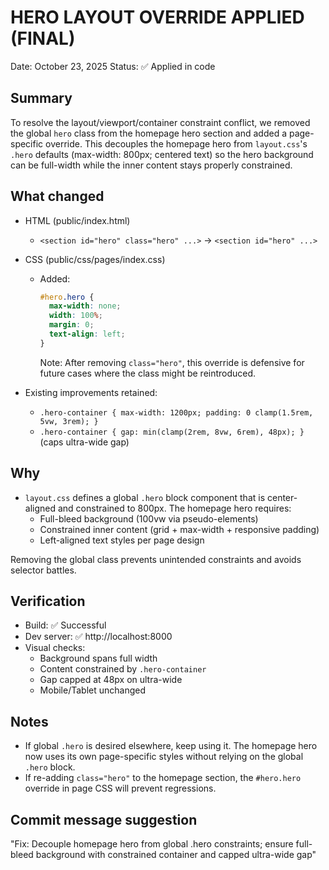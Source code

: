 # HERO LAYOUT OVERRIDE APPLIED (FINAL)

Date: October 23, 2025
Status: ✅ Applied in code

## Summary
To resolve the layout/viewport/container constraint conflict, we removed the global `hero` class from the homepage hero section and added a page-specific override. This decouples the homepage hero from `layout.css`'s `.hero` defaults (max-width: 800px; centered text) so the hero background can be full-width while the inner content stays properly constrained.

## What changed

- HTML (public/index.html)
  - `<section id="hero" class="hero" ...>` → `<section id="hero" ...>`

- CSS (public/css/pages/index.css)
  - Added:
    ```css
    #hero.hero {
      max-width: none;
      width: 100%;
      margin: 0;
      text-align: left;
    }
    ```
    Note: After removing `class="hero"`, this override is defensive for future cases where the class might be reintroduced.

- Existing improvements retained:
  - `.hero-container { max-width: 1200px; padding: 0 clamp(1.5rem, 5vw, 3rem); }`
  - `.hero-container { gap: min(clamp(2rem, 8vw, 6rem), 48px); }` (caps ultra-wide gap)

## Why
- `layout.css` defines a global `.hero` block component that is center-aligned and constrained to 800px. The homepage hero requires:
  - Full-bleed background (100vw via pseudo-elements)
  - Constrained inner content (grid + max-width + responsive padding)
  - Left-aligned text styles per page design

Removing the global class prevents unintended constraints and avoids selector battles.

## Verification
- Build: ✅ Successful
- Dev server: ✅ http://localhost:8000
- Visual checks:
  - Background spans full width
  - Content constrained by `.hero-container`
  - Gap capped at 48px on ultra-wide
  - Mobile/Tablet unchanged

## Notes
- If global `.hero` is desired elsewhere, keep using it. The homepage hero now uses its own page-specific styles without relying on the global `.hero` block.
- If re-adding `class="hero"` to the homepage section, the `#hero.hero` override in page CSS will prevent regressions.

## Commit message suggestion
"Fix: Decouple homepage hero from global .hero constraints; ensure full-bleed background with constrained container and capped ultra-wide gap"
